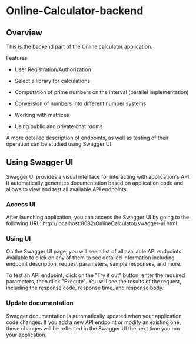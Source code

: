 # Online-Calculator-backend

## Overview

This is the backend part of the Online calculator application.

Features:

* User Registration/Authorization

* Select a library for calculations

* Computation of prime numbers on the interval (parallel implementation)

* Conversion of numbers into different number systems

* Working with matrices

* Using public and private chat rooms

A more detailed description of endpoints, as well as testing of their operation can be studied using Swagger UI.

## Using Swagger UI

Swagger UI provides a visual interface for interacting with application's API. It automatically generates documentation based on application code and allows to view and test all available API endpoints.

### Access UI

After launching application, you can access the Swagger UI by going to the following URL: http://localhost:8082/OnlineCalculator/swagger-ui.html

### Using UI

On the Swagger UI page, you will see a list of all available API endpoints. Available to click on any of them to see detailed information including endpoint description, request parameters, sample responses, and more.

To test an API endpoint, click on the "Try it out" button, enter the required parameters, then click "Execute". You will see the results of the request, including the response code, response time, and response body.

### Update documentation

Swagger documentation is automatically updated when your application code changes. If you add a new API endpoint or modify an existing one, these changes will be reflected in the Swagger UI the next time you run your application.